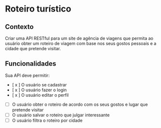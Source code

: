 # Roteiro turístico

## Contexto

Criar uma API RESTful para um site de agência de viagens que permita ao usuário obter um roteiro de viagem com base nos seus gostos pessoais e a cidade que pretende visitar.

## Funcionalidades

Sua API deve permitir:

- [ x ]  O usuário se cadastrar
- [ x ]  O usuário fazer o login
- [ x ]  O usuário editar o perfil
- [  ]  O usuário obter o roteiro de acordo com os seus gostos e lugar que pretende visitar
- [  ]  O usuário salvar o roteiro que julgar interessante
- [  ]  O usuário filtra o roteiro por cidade